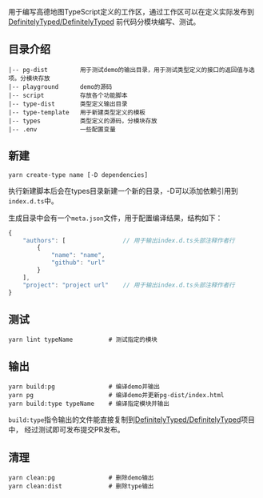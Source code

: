 用于编写高德地图TypeScript定义的工作区，通过工作区可以在定义实际发布到[DefinitelyTyped/DefinitelyTyped](https://github.com/DefinitelyTyped/DefinitelyTyped)
前代码分模块编写、测试。

## 目录介绍
```
|-- pg-dist         用于测试demo的输出目录，用于测试类型定义的接口的返回值与选项。分模块存放
|-- playground      demo的源码
|-- script          存放各个功能脚本
|-- type-dist       类型定义输出目录
|-- type-template   用于新建类型定义的模板
|-- types           类型定义的源码，分模块存放
|-- .env            一些配置变量

```

## 新建
```shell
yarn create-type name [-D dependencies]
```
执行新建脚本后会在types目录新建一个新的目录，-D可以添加依赖引用到`index.d.ts`中。

生成目录中会有一个`meta.json`文件，用于配置编译结果，结构如下：
```javascript
{
    "authors": [                // 用于输出index.d.ts头部注释作者行
        {
            "name": "name",
            "github": "url"
        }
    ],
    "project": "project url"    // 用于输出index.d.ts头部注释作者行
}
```

## 测试
```shell
yarn lint typeName          # 测试指定的模块
```

## 输出
```shell
yarn build:pg               # 编译demo并输出
yarn pg                     # 编译demo并更新pg-dist/index.html
yarn build:type typeName    # 编译指定模块并输出
```
`build:type`指令输出的文件能直接复制到[DefinitelyTyped/DefinitelyTyped](https://github.com/DefinitelyTyped/DefinitelyTyped)项目中，
经过测试即可发布提交PR发布。

## 清理
```shell
yarn clean:pg               # 删除demo输出
yarn clean:dist             # 删除type输出
```
